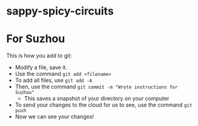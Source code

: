 # sappy-spicy-circuits

# For Suzhou
This is how you add to git:

- Modify a file, save it.
- Use the command `git add <filename>`
- To add all files, use `git add -A`
- Then, use the command `git commit -m "Wrote instructions for Suzhou"`
    - This saves a snapshot of your directory on your computer
- To send your changes to the cloud for us to see, use the command `git push`    
- Now we can see your changes!
